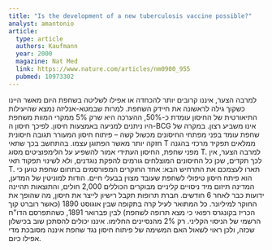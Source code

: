 ```yaml
---
title: "Is the development of a new tuberculosis vaccine possible?"
analyst: amantonio
article:
  type: article
  authors: Kaufmann
  year: 2000
  magazine: Nat Med
  link: https://www.nature.com/articles/nm0900_955
  pubmed: 10973302
---
```


למרבה הצער, איננו קרובים יותר להכחדה או אפילו לשליטה בשחפת היום מאשר היינו כשקוך גילה לראשונה את חיידק השחפת.
למרות שבמטא-אנליזה נמצא שהיעילות התיאורטית של החיסון עומדת כ-50%, ההערכה היא שרק 5% ממקרי המוות משחפת היו ניתנים למניעה באמצעות חיסון. לפיכך חיסון ה-BCG אינו משביע רצון.
במקרה של שחפת עומד בפני מפתחי החיסונים מכשול קשה – פיתוח חיסון המעורר תגובה חיסונית חזקה יותר מאשר הפתוגן עצמו.
בהתחשב בכך שתאי T ממלאים תפקיד מרכזי בהגנה מפני שחפת, החיסון העתידי אמור להשפיע על הלימפוציטים מסוג T. למרבה הצער, אין לכך תקדים, שכן כל החיסונים המוצלחים גורמים להפקת נוגדנים, ולא לשינוי תפקוד תאי T.
תארו לעצמכם את התרחיש הבא: אחד החוקרים המפורסמים בתחום שחפת טוען כי הוא פיתח חיסון טיפולי לשחפת שעובד מצוין בבעלי חיים. הודות למוניטין של המדען, המדינה תיזום מיד ניסויים קליניים מבוקרים הכוללים 2,000 חולים, והתוצאות תהיינה ידועות כבר לאחר 6 חודשים. חברת תרופות תקבל רישיון לייצר את חיסון, מה שהופך את החוקר למיליונר.
כל המתואר לעיל קרה בתקופה שבין אוגוסט 1890 (כאשר רוברט קוך הכריז בקונגרס רפואי כי מצא תרופה לשחפת) לבין פברואר 1891, כשהתפרסם הדו"ח הרשמי של הניסוי הקליני. רק 2% מהנסיינים החלימו. איננו יכולים להסתכן שוב בכישלון שכזה, ולכן ראוי לשאול האם המשימה של פיתוח חיסון נגד שחפת איננה מסובכת מדי אפילו כיום.
